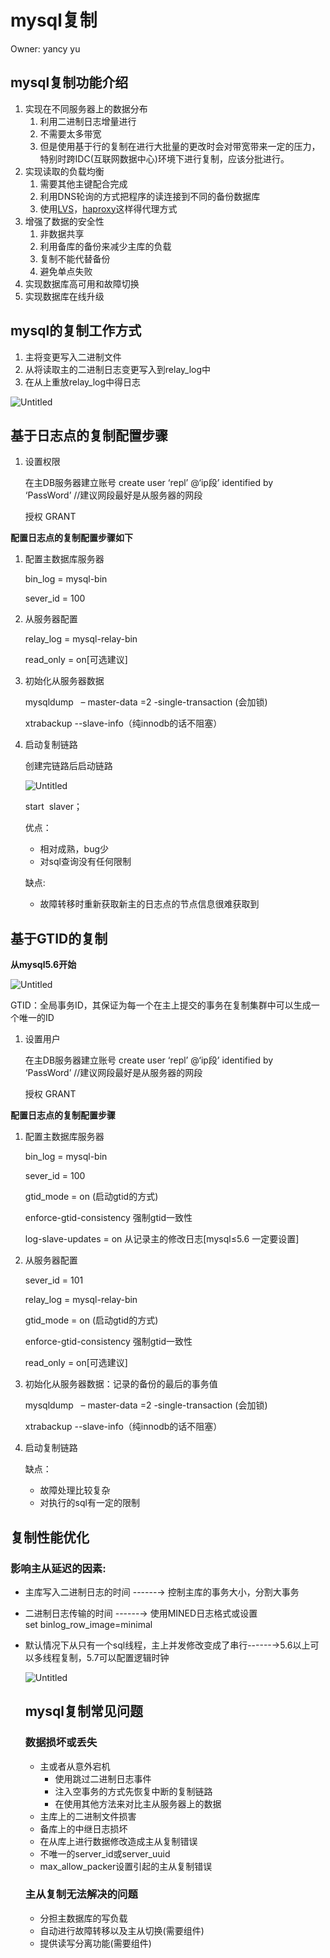 # mysql复制

Owner: yancy yu

## mysql复制功能介绍

1. 实现在不同服务器上的数据分布
    1. 利用二进制日志增量进行
    2. 不需要太多带宽
    3. 但是使用基于行的复制在进行大批量的更改时会对带宽带来一定的压力，特别时跨IDC(互联网数据中心)环境下进行复制，应该分批进行。
2. 实现读取的负载均衡
    1. 需要其他主键配合完成
    2. 利用DNS轮询的方式把程序的读连接到不同的备份数据库
    3. 使用[LVS](https://www.cnblogs.com/vycz/p/12917932.html)，[haproxy](https://baike.baidu.com/item/haproxy/5825820?fr=aladdin)这样得代理方式
3. 增强了数据的安全性
    1. 非数据共享
    2. 利用备库的备份来减少主库的负载
    3. 复制不能代替备份
    4. 避免单点失败
4. 实现数据库高可用和故障切换
5. 实现数据库在线升级

## mysql的复制工作方式

1. 主将变更写入二进制文件
2. 从将读取主的二进制日志变更写入到relay_log中
3. 在从上重放relay_log中得日志

![Untitled](Untitled%2015.png)

## 基于日志点的复制配置步骤

1. 设置权限
    
    在主DB服务器建立账号 create user ‘repl’ @‘ip段’ identified by ‘PassWord’ //建议网段最好是从服务器的网段
    
    授权 GRANT
    

**配置日志点的复制配置步骤如下**

1. 配置主数据库服务器
    
    bin_log = mysql-bin
    
    sever_id = 100
    
2. 从服务器配置
    
    relay_log = mysql-relay-bin
    
    read_only = on[可选建议]
    
3. 初始化从服务器数据
    
    mysqldump   – master-data =2 -single-transaction (会加锁)
    
    xtrabackup --slave-info（纯innodb的话不阻塞）
    
4. 启动复制链路
    
    创建完链路后启动链路
    
    ![Untitled](Untitled%2016.png)
    
    start  slaver；
    
    优点：
    
    - 相对成熟，bug少
    - 对sql查询没有任何限制
    
    缺点:
    
    - 故障转移时重新获取新主的日志点的节点信息很难获取到

## 基于GTID的复制

**从mysql5.6开始**

![Untitled](Untitled%2017.png)

GTID：全局事务ID，其保证为每一个在主上提交的事务在复制集群中可以生成一个唯一的ID

1. 设置用户
    
    在主DB服务器建立账号 create user ‘repl’ @‘ip段’ identified by ‘PassWord’ //建议网段最好是从服务器的网段
    
    授权 GRANT
    

 **配置日志点的复制配置步骤**

1. 配置主数据库服务器
    
    bin_log = mysql-bin
    
    sever_id = 100
    
    gtid_mode = on (启动gtid的方式)
    
    enforce-gtid-consistency 强制gtid一致性
    
    log-slave-updates = on 从记录主的修改日志[mysql≤5.6 一定要设置]
    
2. 从服务器配置
    
    sever_id = 101
    
    relay_log = mysql-relay-bin
    
    gtid_mode = on (启动gtid的方式)
    
    enforce-gtid-consistency 强制gtid一致性
    
    read_only = on[可选建议]
    
3. 初始化从服务器数据：记录的备份的最后的事务值
    
    mysqldump   – master-data =2 -single-transaction (会加锁)
    
    xtrabackup --slave-info（纯innodb的话不阻塞）
    
4. 启动复制链路
    
    缺点：
    
    - 故障处理比较复杂
    - 对执行的sql有一定的限制

## 复制性能优化

### 影响主从延迟的因素:

- 主库写入二进制日志的时间 ------→ 控制主库的事务大小，分割大事务
- 二进制日志传输的时间 ------→ 使用MINED日志格式或设置set binlog_row_image=minimal
- 默认情况下从只有一个sql线程，主上并发修改变成了串行------→5.6以上可以多线程复制，5.7可以配置逻辑时钟
    
    ![Untitled](Untitled%2018.png)
    
    ## mysql复制常见问题
    
    ### 数据损坏或丢失
    
    - 主或者从意外宕机
        - 使用跳过二进制日志事件
        - 注入空事务的方式先恢复中断的复制链路
        - 在使用其他方法来对比主从服务器上的数据
    - 主库上的二进制文件损害
    - 备库上的中继日志损坏
    - 在从库上进行数据修改造成主从复制错误
    - 不唯一的server_id或server_uuid
    - max_allow_packer设置引起的主从复制错误
    
    ### 主从复制无法解决的问题
    
    - 分担主数据库的写负载
    - 自动进行故障转移以及主从切换(需要组件)
    - 提供读写分离功能(需要组件)
